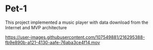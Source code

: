 # Pet-1
This project implemented a music player with data download from the Internet and MVP architecture


https://user-images.githubusercontent.com/107549881/216295388-fb9e890b-a121-4130-aafe-76aba3ce4f14.mov

